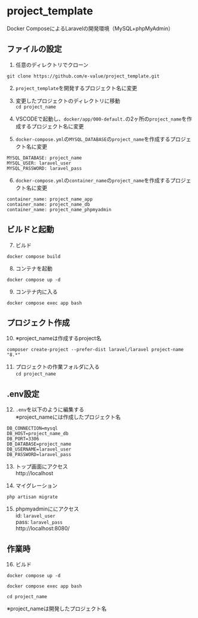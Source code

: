 
# project_template
Docker ComposeによるLaravelの開発環境（MySQL+phpMyAdmin）

## ファイルの設定
1. 任意のディレクトリでクローン
```
git clone https://github.com/e-value/project_template.git
```

2. `project_template`を開発するプロジェクト名に変更

3. 変更したプロジェクトのディレクトリに移動\
    `cd project_name`

4. VSCODEで起動し、`docker/app/000-default.`の2ヶ所の`project_name`を作成するプロジェクト名に変更

5. `docker-compose.yml`の`MYSQL_DATABASE`の`project_name`を作成するプロジェクト名に変更

```
MYSQL_DATABASE: project_name
MYSQL_USER: laravel_user
MYSQL_PASSWORD: laravel_pass
```
6. `docker-compose.yml`の`container_name`の`project_name`を作成するプロジェクト名に変更

```
container_name: project_name_app
container_name: project_name_db
container_name: project_name_phpmyadmin

```
## ビルドと起動
7. ビルド
```
docker compose build
```

8. コンテナを起動
```
docker compose up -d
```

9. コンテナ内に入る
```
docker compose exec app bash
```

## プロジェクト作成
10. ※project_nameは作成するproject名

```
composer create-project --prefer-dist laravel/laravel project-name "8.*"
```

11. プロジェクトの作業フォルダに入る\
    `cd project_name`

## .env設定

12. `.env`を以下のように編集する\
    ※project_nameには作成したプロジェクト名
```
DB_CONNECTION=mysql 
DB_HOST=project_name_db 
DB_PORT=3306 
DB_DATABASE=project_name
DB_USERNAME=laravel_user 
DB_PASSWORD=laravel_pass
```

13. トップ画面にアクセス\
http://localhost

14. マイグレーション
```
php artisan migrate
```

15. phpmyadminににアクセス\
id: `laravel_user`\
pass: `laravel_pass`\
http://localhost:8080/

## 作業時
16. ビルド
```
docker compose up -d
```
```
docker compose exec app bash
```
```
cd project_name
```
※project_nameは開発したプロジェクト名

